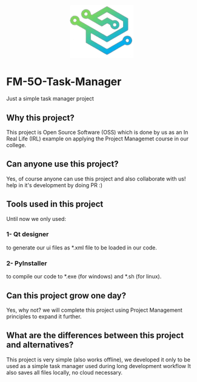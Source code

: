 <h1 align="center">
    <img src="./assests/logo.png" alt="FMO task manager">
</h1>

# FM-5O-Task-Manager
Just a simple task manager project

## Why this project?
This project is Open Source Software (OSS) which is done by us as an In Real Life (IRL) example on applying the Project Managemet course in our college.

## Can anyone use this project?
Yes, of course anyone can use this project and also collaborate with us! help in it's development by doing PR :)

## Tools used in this project
Until now we only used:
### 1- Qt designer
to generate our ui files as *.xml file to be loaded in our code.
### 2- PyInstaller
to compile our code to *.exe (for windows) and *.sh (for linux).

## Can this project grow one day?
Yes, why not? we will complete this project using Project Management principles to expand it further.

## What are the differences between this project and alternatives?
This project is very simple (also works offline), we developed it only to be used as a simple task manager used during long development workflow
It also saves all files locally, no cloud necessary.
